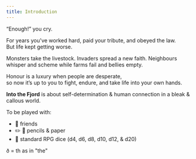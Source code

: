 ```yaml
---
title: Introduction
---
```



“Enough!” you cry.

For years you've worked hard, paid your tribute, and obeyed the law.  
But life kept getting worse.  

Monsters take the livestock. Invaders spread a new faith.
Neighbours whisper and scheme while farms fail and bellies empty.

Honour is a luxury when people are desperate,  
so now it’s up to you to fight, endure, and take life into your own hands.


**Into the Fjord** is about self-determination & human connection in a bleak &
callous world.

To be played with:

-   👥 friends
-   ✏️ 📄 pencils & paper
-   🎲 standard RPG dice (d4, d6, d8, d10, d12, & d20)

ð = th as in "the"
